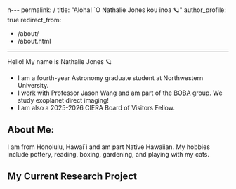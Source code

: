 n---
permalink: /
title: "Aloha! `O Nathalie Jones kou inoa 🪐"
author_profile: true
redirect_from: 
  - /about/
  - /about.html
---

Hello! My name is Nathalie Jones 🪐
* I am a fourth-year Astronomy graduate student at Northwestern University.
* I work with Professor Jason Wang and am part of the [BOBA](https://jasonwang.space/#group) group. We study exoplanet direct imaging!
* I am also a 2025-2026 CIERA Board of Visitors Fellow.

## About Me:
I am from Honolulu, Hawai`i and am part Native Hawaiian. 
My hobbies include pottery, reading, boxing, gardening, and playing with my cats.

## My Current Research Project
